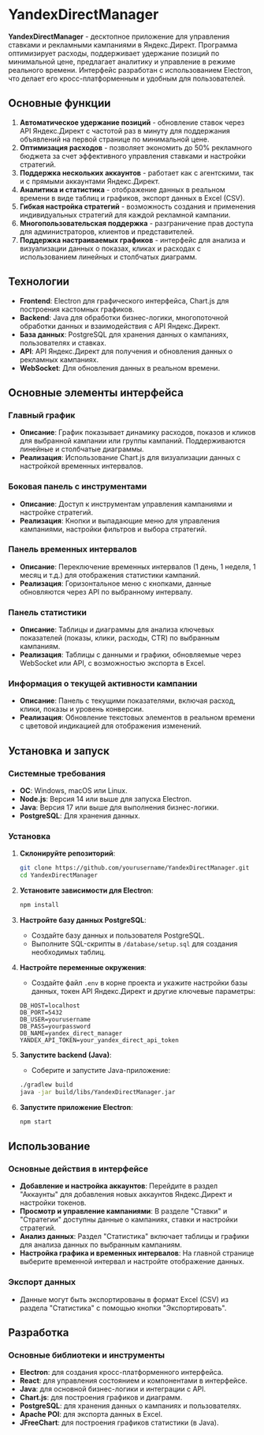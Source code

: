 # YandexDirectManager

**YandexDirectManager** - десктопное приложение для управления ставками и рекламными кампаниями в Яндекс.Директ. Программа оптимизирует расходы, поддерживает удержание позиций по минимальной цене, предлагает аналитику и управление в режиме реального времени. Интерфейс разработан с использованием Electron, что делает его кросс-платформенным и удобным для пользователей.

## Основные функции

1. **Автоматическое удержание позиций** - обновление ставок через API Яндекс.Директ с частотой раз в минуту для поддержания объявлений на первой странице по минимальной цене.
2. **Оптимизация расходов** - позволяет экономить до 50% рекламного бюджета за счет эффективного управления ставками и настройки стратегий.
3. **Поддержка нескольких аккаунтов** - работает как с агентскими, так и с прямыми аккаунтами Яндекс.Директ.
4. **Аналитика и статистика** - отображение данных в реальном времени в виде таблиц и графиков, экспорт данных в Excel (CSV).
5. **Гибкая настройка стратегий** - возможность создания и применения индивидуальных стратегий для каждой рекламной кампании.
6. **Многопользовательская поддержка** - разграничение прав доступа для администраторов, клиентов и представителей.
7. **Поддержка настраиваемых графиков** - интерфейс для анализа и визуализации данных о показах, кликах и расходах с использованием линейных и столбчатых диаграмм.

## Технологии

- **Frontend**: Electron для графического интерфейса, Chart.js для построения кастомных графиков.
- **Backend**: Java для обработки бизнес-логики, многопоточной обработки данных и взаимодействия с API Яндекс.Директ.
- **База данных**: PostgreSQL для хранения данных о кампаниях, пользователях и ставках.
- **API**: API Яндекс.Директ для получения и обновления данных о рекламных кампаниях.
- **WebSocket**: Для обновления данных в реальном времени.

## Основные элементы интерфейса

### Главный график
- **Описание**: График показывает динамику расходов, показов и кликов для выбранной кампании или группы кампаний. Поддерживаются линейные и столбчатые диаграммы.
- **Реализация**: Использование Chart.js для визуализации данных с настройкой временных интервалов.

### Боковая панель с инструментами
- **Описание**: Доступ к инструментам управления кампаниями и настройке стратегий.
- **Реализация**: Кнопки и выпадающие меню для управления кампаниями, настройки фильтров и выбора стратегий.

### Панель временных интервалов
- **Описание**: Переключение временных интервалов (1 день, 1 неделя, 1 месяц и т.д.) для отображения статистики кампаний.
- **Реализация**: Горизонтальное меню с кнопками, данные обновляются через API по выбранному интервалу.

### Панель статистики
- **Описание**: Таблицы и диаграммы для анализа ключевых показателей (показы, клики, расходы, CTR) по выбранным кампаниям.
- **Реализация**: Таблицы с данными и графики, обновляемые через WebSocket или API, с возможностью экспорта в Excel.

### Информация о текущей активности кампании
- **Описание**: Панель с текущими показателями, включая расход, клики, показы и уровень конверсии.
- **Реализация**: Обновление текстовых элементов в реальном времени с цветовой индикацией для отображения изменений.

## Установка и запуск

### Системные требования

- **ОС**: Windows, macOS или Linux.
- **Node.js**: Версия 14 или выше для запуска Electron.
- **Java**: Версия 17 или выше для выполнения бизнес-логики.
- **PostgreSQL**: Для хранения данных.

### Установка

1. **Склонируйте репозиторий**:

    ```bash
    git clone https://github.com/yourusername/YandexDirectManager.git
    cd YandexDirectManager
    ```

2. **Установите зависимости для Electron**:

    ```bash
    npm install
    ```

3. **Настройте базу данных PostgreSQL**:
   - Создайте базу данных и пользователя PostgreSQL.
   - Выполните SQL-скрипты в `/database/setup.sql` для создания необходимых таблиц.

4. **Настройте переменные окружения**:
   - Создайте файл `.env` в корне проекта и укажите настройки базы данных, токен API Яндекс.Директ и другие ключевые параметры:

    ```plaintext
    DB_HOST=localhost
    DB_PORT=5432
    DB_USER=yourusername
    DB_PASS=yourpassword
    DB_NAME=yandex_direct_manager
    YANDEX_API_TOKEN=your_yandex_direct_api_token
    ```

5. **Запустите backend (Java)**:
   - Соберите и запустите Java-приложение:

    ```bash
    ./gradlew build
    java -jar build/libs/YandexDirectManager.jar
    ```

6. **Запустите приложение Electron**:

    ```bash
    npm start
    ```

## Использование

### Основные действия в интерфейсе

- **Добавление и настройка аккаунтов**: Перейдите в раздел "Аккаунты" для добавления новых аккаунтов Яндекс.Директ и настройки токенов.
- **Просмотр и управление кампаниями**: В разделе "Ставки" и "Стратегии" доступны данные о кампаниях, ставки и настройки стратегий.
- **Анализ данных**: Раздел "Статистика" включает таблицы и графики для анализа данных по выбранным кампаниям.
- **Настройка графика и временных интервалов**: На главной странице выберите временной интервал и настройте отображение данных.

### Экспорт данных
- Данные могут быть экспортированы в формат Excel (CSV) из раздела "Статистика" с помощью кнопки "Экспортировать".

## Разработка

### Основные библиотеки и инструменты

- **Electron**: для создания кросс-платформенного интерфейса.
- **React**: для управления состоянием и компонентами в интерфейсе.
- **Java**: для основной бизнес-логики и интеграции с API.
- **Chart.js**: для построения графиков и диаграмм.
- **PostgreSQL**: для хранения данных о кампаниях и пользователях.
- **Apache POI**: для экспорта данных в Excel.
- **JFreeChart**: для построения графиков статистики (в Java).
